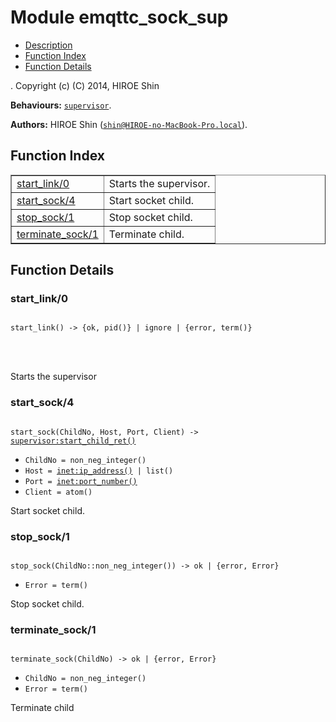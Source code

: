 

# Module emqttc_sock_sup #
* [Description](#description)
* [Function Index](#index)
* [Function Details](#functions)


.
Copyright (c) (C) 2014, HIROE Shin

__Behaviours:__ [`supervisor`](supervisor.md).

__Authors:__ HIROE Shin ([`shin@HIROE-no-MacBook-Pro.local`](mailto:shin@HIROE-no-MacBook-Pro.local)).
<a name="index"></a>

## Function Index ##


<table width="100%" border="1" cellspacing="0" cellpadding="2" summary="function index"><tr><td valign="top"><a href="#start_link-0">start_link/0</a></td><td>Starts the supervisor.</td></tr><tr><td valign="top"><a href="#start_sock-4">start_sock/4</a></td><td>Start socket child.</td></tr><tr><td valign="top"><a href="#stop_sock-1">stop_sock/1</a></td><td>Stop socket child.</td></tr><tr><td valign="top"><a href="#terminate_sock-1">terminate_sock/1</a></td><td>Terminate child.</td></tr></table>


<a name="functions"></a>

## Function Details ##

<a name="start_link-0"></a>

### start_link/0 ###


<pre><code>
start_link() -&gt; {ok, pid()} | ignore | {error, term()}
</code></pre>

<br></br>


Starts the supervisor
<a name="start_sock-4"></a>

### start_sock/4 ###


<pre><code>
start_sock(ChildNo, Host, Port, Client) -&gt; <a href="supervisor.md#type-start_child_ret">supervisor:start_child_ret()</a>
</code></pre>

<ul class="definitions"><li><code>ChildNo = non_neg_integer()</code></li><li><code>Host = <a href="inet.md#type-ip_address">inet:ip_address()</a> | list()</code></li><li><code>Port = <a href="inet.md#type-port_number">inet:port_number()</a></code></li><li><code>Client = atom()</code></li></ul>

Start socket child.
<a name="stop_sock-1"></a>

### stop_sock/1 ###


<pre><code>
stop_sock(ChildNo::non_neg_integer()) -&gt; ok | {error, Error}
</code></pre>

<ul class="definitions"><li><code>Error = term()</code></li></ul>

Stop socket child.
<a name="terminate_sock-1"></a>

### terminate_sock/1 ###


<pre><code>
terminate_sock(ChildNo) -&gt; ok | {error, Error}
</code></pre>

<ul class="definitions"><li><code>ChildNo = non_neg_integer()</code></li><li><code>Error = term()</code></li></ul>

Terminate child
